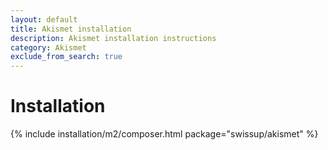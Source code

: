 ```yaml
---
layout: default
title: Akismet installation
description: Akismet installation instructions
category: Akismet
exclude_from_search: true
---
```


# Installation

{% include installation/m2/composer.html package="swissup/akismet" %}
